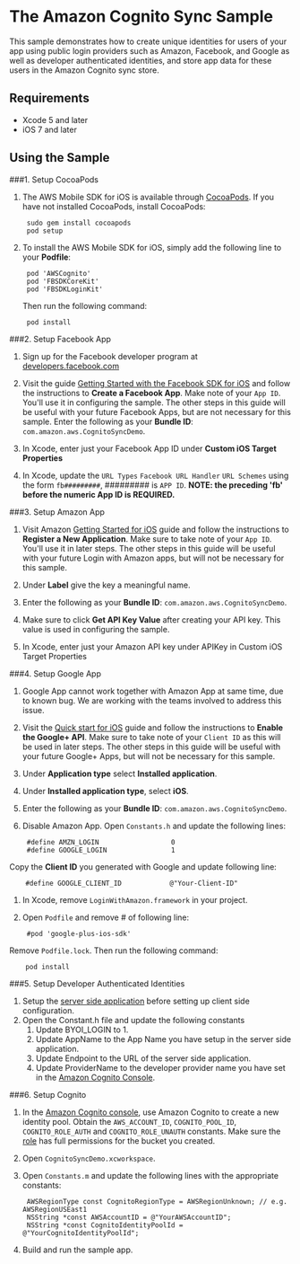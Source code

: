 # The Amazon Cognito Sync Sample

This sample demonstrates how to create unique identities for users of your app using public login providers such as Amazon, Facebook, and Google as well as developer authenticated identities, and store app data for these users in the Amazon Cognito sync store.

## Requirements

* Xcode 5 and later
* iOS 7 and later

## Using the Sample

###1. Setup CocoaPods
1. The AWS Mobile SDK for iOS is available through [CocoaPods](http://cocoapods.org). If you have not installed CocoaPods, install CocoaPods:

		sudo gem install cocoapods
		pod setup

1. To install the AWS Mobile SDK for iOS, simply add the following line to your **Podfile**:

		pod 'AWSCognito'
		pod 'FBSDKCoreKit'
		pod 'FBSDKLoginKit'

	Then run the following command:
	
		pod install

###2. Setup Facebook App
1. Sign up for the Facebook developer program at [developers.facebook.com](https://developers.facebook.com/)

1. Visit the guide [Getting Started with the Facebook SDK for iOS](https://developers.facebook.com/docs/getting-started/facebook-sdk-for-ios/) and follow the instructions to **Create a Facebook App**. Make note of your `App ID`. You'll use it in configuring the sample. The other steps in this guide will be useful with your future Facebook Apps, but are not necessary for this sample. Enter the following as your **Bundle ID**: `com.amazon.aws.CognitoSyncDemo`.

1. In Xcode, enter just your Facebook App ID under **Custom iOS Target Properties**

1. In Xcode, update the `URL Types` `Facebook URL Handler` `URL Schemes` using the form `fb#########`, ######### is `APP ID`.
**NOTE: the preceding 'fb' before the numeric App ID is REQUIRED.**

###3. Setup Amazon App
1. Visit Amazon [Getting Started for iOS](http://login.amazon.com/ios) guide and follow the instructions to **Register a New Application**. Make sure to take note of your `App ID`. You'll use it in later steps. The other steps in this guide will be useful with your future Login with Amazon apps, but will not be necessary for this sample.  

1. Under **Label** give the key a meaningful name.

1. Enter the following as your **Bundle ID**: `com.amazon.aws.CognitoSyncDemo`.  

1. Make sure to click **Get API Key Value** after creating your API key. This value is used in configuring the sample.  

1. In Xcode, enter just your Amazon API key under APIKey in Custom iOS Target Properties

###4. Setup Google App
1. Google App cannot work together with Amazon App at same time, due to known bug. We are working with the teams involved to address this issue. 

1. Visit the [Quick start for iOS](https://developers.google.com/+/quickstart/ios) guide and follow the instructions to **Enable the Google+ API**. Make sure to take note of your `Client ID` as this will be used in later steps. The other steps in this guide will be useful with your future Google+ Apps, but will not be necessary for this sample. 

1. Under **Application type** select **Installed application**. 

1. Under **Installed application type**, select **iOS**.

1. Enter the following as your **Bundle ID**: `com.amazon.aws.CognitoSyncDemo`.  

1. Disable Amazon App. Open `Constants.h` and update the following lines:

		#define AMZN_LOGIN                  0
		#define GOOGLE_LOGIN                1
Copy the **Client ID** you generated with Google and update following line:

	    #define GOOGLE_CLIENT_ID            @"Your-Client-ID"

1. In Xcode, remove `LoginWithAmazon.framework` in your project.

1. Open `Podfile` and remove # of following line:
		
		#pod 'google-plus-ios-sdk'
Remove `Podfile.lock`. Then run the following command:
	
		pod install

###5. Setup Developer Authenticated Identities
1. Setup the [server side application](https://github.com/awslabs/amazon-cognito-developer-authentication-sample) before setting up client side configuration.
1. Open the Constant.h file and update the following constants
	1. Update BYOI_LOGIN to 1.
	2. Update AppName to the App Name you have setup in the server side application.
	3. Update Endpoint to the URL of the server side application.
	4. Update ProviderName to the developer provider name you have set in the [Amazon Cognito Console](https://console.aws.amazon.com/cognito/).

###6. Setup Cognito
1. In the [Amazon Cognito console](https://console.aws.amazon.com/cognito/), use Amazon Cognito to create a new identity pool. Obtain the `AWS_ACCOUNT_ID`, `COGNITO_POOL_ID`, `COGNITO_ROLE_AUTH`  and `COGNITO_ROLE_UNAUTH` constants. Make sure the [role](https://console.aws.amazon.com/iam/home?region=us-east-1#roles) has full permissions for the bucket you created.

1. Open `CognitoSyncDemo.xcworkspace`.

1. Open `Constants.m` and update the following lines with the appropriate constants:
	
        AWSRegionType const CognitoRegionType = AWSRegionUnknown; // e.g. AWSRegionUSEast1
        NSString *const AWSAccountID = @"YourAWSAccountID";
        NSString *const CognitoIdentityPoolId = @"YourCognitoIdentityPoolId";

1. Build and run the sample app.
